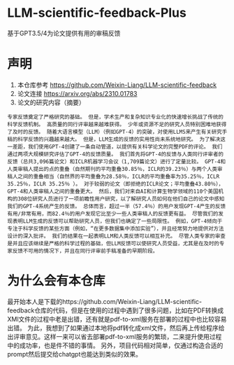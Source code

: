 # LLM-scientific-feedback-Plus
基于GPT3.5/4为论文提供有用的审稿反馈

# 声明
1. 本仓库参考 https://github.com/Weixin-Liang/LLM-scientific-feedback
2. 论文连接 https://arxiv.org/abs/2310.01783
3. 论文的研究内容（摘要）
```
专家反馈奠定了严格研究的基础。 但是，学术生产和复杂知识专业化的快速增长挑战了传统的科学反馈机制。 高质量的同行评审越来越难获得。 少年或资源不足的研究人员特别困难地获得了及时的反馈。 随着大语言模型（LLM）（例如GPT-4）的突破，对使用LLMS来产生有关研究手稿的科学反馈的兴趣越来越大。 但是，LLM生成的反馈的实用性尚未系统地研究。 为了解决这一差距，我们使用GPT-4创建了一条自动管道，以提供有关科学论文的完整PDF的评论。 我们通过两项大规模研究评估了GPT-4的反馈质量。 我们首先将GPT-4的反馈与人类同行评审者的反馈（总共3,096篇论文）和ICLR机器学习会议（1,709篇论文）进行了定量比较。 GPT-4和人类审稿人提出的点的重叠（自然期刊的平均重叠30.85％，ICLR的39.23％）与两个人类审稿人之间的重叠相当（自然界的平均重叠为28.58％，ICLR的平均重叠率为35.25％，ICLR 35.25％，ICLR 35.25％ ）。 对于较弱的论文（即拒绝的ICLR论文；平均重叠43.80％），GPT-4和人类审稿人之间的重叠更大。 然后，我们对来自AI和计算生物学领域的110个美国机构的308位研究人员进行了一项前瞻性用户研究，以了解研究人员如何在他们自己的论文中感知我们的GPT-4系统产生的反馈。 总体而言，超过一半（57.4％）的用户发现GPT-4产生的反馈有用/非常有用，而82.4％的用户发现它比至少一些人类审稿人的反馈更有益。 尽管我们的发现表明LLM生成的反馈可以帮助研究人员，但我们也确定了一些局限性。 例如，GPT-4倾向于专注于科学反馈的某些方面（例如，“在更多数据集中添加实验”），并且经常努力地提供对方法设计的深入批评。 我们的结果在一起表明LLM和人类反馈可以相互补充。 尽管人类专家的审查是并且应该继续是严格的科学过程的基础，但LLM反馈可以使研究人员受益，尤其是在及时的专家反馈不可用的情况下，并且在同行评审前手稿准备的早期阶段。

```
# 为什么会有本仓库
最开始本人是下载的https://github.com/Weixin-Liang/LLM-scientific-feedback仓库的代码，但是在使用的过程中遇到了很多问题，比如在PDF转换成XMl文件的过程中老是出错，还有就是pdf-to-xml服务在部署的过程中也比较容易出错。
为此，我想到了如果通过本地将pdf转化成xml文件，然后再上传给程序给出评审意见。这样一来可以省去部署pdf-to-xml服务的繁琐，二来提升使用过程中的成功率，也是件不错的事情。
另外，项目代码相对简单，仅通过构造合适的prompt然后提交给chatgpt也能达到类似的效果。